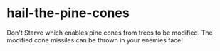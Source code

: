 # hail-the-pine-cones
Don't Starve which enables pine cones from trees to be modified. The modified cone missiles can be thrown in your enemies face!
